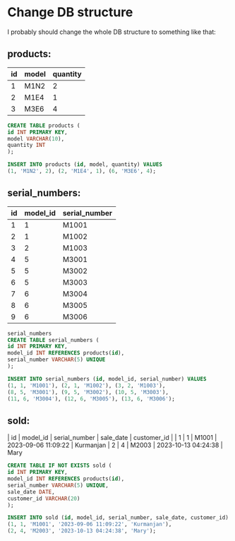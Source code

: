 # Change DB structure

I probably should change the whole DB structure to something like that:

## products:

| id | model | quantity |
|----|-------|----------|
| 1  | M1N2  | 2        |
| 2  | M1E4  | 1        |
| 3  | M3E6  | 4        |

```SQL
CREATE TABLE products (
id INT PRIMARY KEY,
model VARCHAR(10),
quantity INT
);

INSERT INTO products (id, model, quantity) VALUES
(1, 'M1N2', 2), (2, 'M1E4', 1), (6, 'M3E6', 4);
```

## serial_numbers:

| id | model_id | serial_number |
|----|----------|---------------|
| 1  | 1        | M1001         |
| 2  | 1        | M1002         |
| 3  | 2        | M1003         |
| 4  | 5        | M3001         |
| 5  | 5        | M3002         |
| 6  | 5        | M3003         |
| 7  | 6        | M3004         |
| 8  | 6        | M3005         |
| 9  | 6        | M3006         |

```SQL
serial_numbers
CREATE TABLE serial_numbers (
id INT PRIMARY KEY,
model_id INT REFERENCES products(id),
serial_number VARCHAR(5) UNIQUE
);

INSERT INTO serial_numbers (id, model_id, serial_number) VALUES
(1, 1, 'M1001'), (2, 1, 'M1002'), (3, 2, 'M1003'),
(8, 5, 'M3001'), (9, 5, 'M3002'), (10, 5, 'M3003'),
(11, 6, 'M3004'), (12, 6, 'M3005'), (13, 6, 'M3006');
```

## sold:

| id | model_id | serial_number | sale_date           | customer_id |
| 1  | 1        | M1001         | 2023-09-06 11:09:22 | Kurmanjan
| 2  | 4        | M2003         | 2023-10-13 04:24:38 | Mary

```SQL
CREATE TABLE IF NOT EXISTS sold (
id INT PRIMARY KEY,
model_id INT REFERENCES products(id),
serial_number VARCHAR(5) UNIQUE,
sale_date DATE,
customer_id VARCHAR(20)
);

INSERT INTO sold (id, model_id, serial_number, sale_date, customer_id) VALUES
(1, 1, 'M1001', '2023-09-06 11:09:22', 'Kurmanjan'),
(2, 4, 'M2003', '2023-10-13 04:24:38', 'Mary');
```
